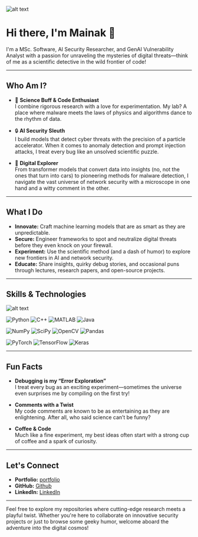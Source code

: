 ![alt text](https://user-images.githubusercontent.com/74038190/225813708-98b745f2-7d22-48cf-9150-083f1b00d6c9.gif)


# Hi there, I'm Mainak 👋

I'm a MSc. Software, AI Security Researcher, and GenAI Vulnerability Analyst with a passion for unraveling the mysteries of digital threats—think of me as a scientific detective in the wild frontier of code!

---

## Who Am I?

- 🧪 **Science Buff & Code Enthusiast**  
  I combine rigorous research with a love for experimentation. My lab? A place where malware meets the laws of physics and algorithms dance to the rhythm of data.

- 🔒 **AI Security Sleuth**  
  I build models that detect cyber threats with the precision of a particle accelerator. When it comes to anomaly detection and prompt injection attacks, I treat every bug like an unsolved scientific puzzle.

- 🚀 **Digital Explorer**  
  From transformer models that convert data into insights (no, not the ones that turn into cars) to pioneering methods for malware detection, I navigate the vast universe of network security with a microscope in one hand and a witty comment in the other.

---

## What I Do

- **Innovate:** Craft machine learning models that are as smart as they are unpredictable.
- **Secure:** Engineer frameworks to spot and neutralize digital threats before they even knock on your firewall.
- **Experiment:** Use the scientific method (and a dash of humor) to explore new frontiers in AI and network security.
- **Educate:** Share insights, quirky debug stories, and occasional puns through lectures, research papers, and open-source projects.

---

## Skills & Technologies
![alt text](https://user-images.githubusercontent.com/74038190/212284136-03988914-d899-44b4-b1d9-4eeccf656e44.gif)

![Python](https://img.shields.io/badge/Python-3776AB?style=for-the-badge&logo=python&logoColor=white)
![C++](https://img.shields.io/badge/C++-00599C?style=for-the-badge&logo=cplusplus&logoColor=white)
![MATLAB](https://img.shields.io/badge/MATLAB-0076A8?style=for-the-badge&logo=matlab&logoColor=white)
![Java](https://img.shields.io/badge/Java-ED8B00?style=for-the-badge&logo=java&logoColor=white)

![NumPy](https://img.shields.io/badge/NumPy-013243?style=for-the-badge&logo=numpy&logoColor=white)
![SciPy](https://img.shields.io/badge/SciPy-8CAAE6?style=for-the-badge&logo=scipy&logoColor=white)
![OpenCV](https://img.shields.io/badge/OpenCV-5C3EE8?style=for-the-badge&logo=opencv&logoColor=white)
![Pandas](https://img.shields.io/badge/Pandas-150458?style=for-the-badge&logo=pandas&logoColor=white)

![PyTorch](https://img.shields.io/badge/PyTorch-EE4C2C?style=for-the-badge&logo=pytorch&logoColor=white)
![TensorFlow](https://img.shields.io/badge/TensorFlow-FF6F00?style=for-the-badge&logo=tensorflow&logoColor=white)
![Keras](https://img.shields.io/badge/Keras-D00000?style=for-the-badge&logo=keras&logoColor=white)

---
## Fun Facts

- **Debugging is my “Error Exploration”**  
  I treat every bug as an exciting experiment—sometimes the universe even surprises me by compiling on the first try!

- **Comments with a Twist**  
  My code comments are known to be as entertaining as they are enlightening. After all, who said science can’t be funny?

- **Coffee & Code**  
  Much like a fine experiment, my best ideas often start with a strong cup of coffee and a spark of curiosity.
---

## Let's Connect
- **Portfolio:** [portfolio](https://mossfit.github.io/)
- **GitHub:** [Github](https://github.com/mossfit)
- **LinkedIn:** [LinkedIn](www.linkedin.com/in/mainak-basak-767ba6324)


---

Feel free to explore my repositories where cutting-edge research meets a playful twist. Whether you're here to collaborate on innovative security projects or just to browse some geeky humor, welcome aboard the adventure into the digital cosmos!


<!--
**mossfit/mossfit** is a ✨ _special_ ✨ repository because its `README.md` (this file) appears on your GitHub profile.

Here are some ideas to get you started:

- 🔭 I’m currently working on ...
- 🌱 I’m currently learning ...
- 👯 I’m looking to collaborate on ...
- 🤔 I’m looking for help with ...
- 💬 Ask me about ...
- 📫 How to reach me: ...
- 😄 Pronouns: ...
- ⚡ Fun fact: ...
-->
